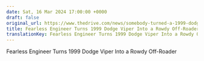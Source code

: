 ```yaml
---
date: Sat, 16 Mar 2024 17:00:00 +0000
draft: false
original_url: https://www.thedrive.com/news/somebody-turned-a-1999-dodge-viper-into-an-off-roading-machine
title: Fearless Engineer Turns 1999 Dodge Viper Into a Rowdy Off-Roader
translationKey: Fearless Engineer Turns 1999 Dodge Viper Into a Rowdy Off-Roader
---
```


Fearless Engineer Turns 1999 Dodge Viper Into a Rowdy Off-Roader